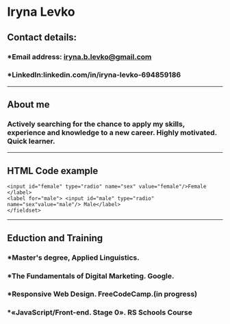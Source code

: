 # **Iryna Levko**
## **Contact details:**
### *Email address: iryna.b.levko@gmail.com
### *LinkedIn:linkedin.com/in/iryna-levko-694859186
----
## **About me**
### Actively searching for the chance to apply my skills, experience and knowledge to a new career. Highly motivated. Quick learner.
---------------
## **HTML Code example**
``` <fieldset>Your sex? <label for="sex">
<input id="female" type="radio" name="sex" value="female"/>Female </label>  
<label for="male"> <input id="male" type="radio" name="sex"value="male"/> Male</label>
</fieldset>
```
_________________________
## **Eduction and Training**
### *Master's degree, Applied Linguistics.
### *The Fundamentals of Digital Marketing. Google.
### *Responsive Web Design. FreeCodeCamp.(in progress)
### *«JavaScript/Front-end. Stage 0». RS Schools Course 